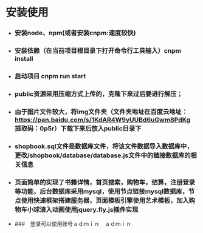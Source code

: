 # 安装使用
- ### 安装node、npm(或者安装cnpm:速度较快)
- ### 安装依赖（在当前项目根目录下打开命令行工具输入）cnpm install
- ### 启动项目 cnpm run start
- ### public资源采用压缩方式上传的，克隆下来过后要进行解压；
- ### 由于图片文件较大，将img文件夹（文件夹地址在百度云地址：https://pan.baidu.com/s/1KdAR4W9yUUBd6uGwm8PdKg  提取码：0p5r）下载下来后放入public目录下
-  ### shopbook.sql文件是数据库文件，将该文件数据导入数据库中，更改/shopbook/database/database.js文件中的链接数据库的相关信息
-  ### 页面简单的实现了书籍详情，首页搜索，购物车，结算，注册登录等功能，后台数据库采用mysql，使用节点链接mysql数据库，节点使用快速框架搭建服务器，页面模板引擎使用艺术模板，加入购物车小球滚入动画使用jquery.fly.js插件实现
-  ###　登录可以使用账号ａｄｍｉｎ　ａｄｍｉｎ

